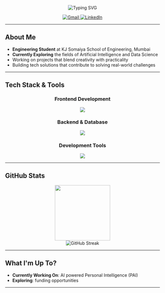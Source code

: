 <div align="center">



<img src="https://readme-typing-svg.herokuapp.com?font=Fira+Code&size=22&duration=3000&pause=1000&color=2196F3&center=true&vCenter=true&width=600&lines=Full-Stack+Developer;Applied+AI;Problem+Solver;Creative+Thinker" alt="Typing SVG"/>

<p align="center">
  <a href="mailto:shrreyasgurav@gmail.com">
    <img src="https://img.shields.io/badge/-Gmail-EA4335?style=for-the-badge&logo=gmail&logoColor=white&labelColor=EA4335" alt="Gmail"/>
  </a>
  <a href="https://www.linkedin.com/in/shreyasdgurav/">
    <img src="https://img.shields.io/badge/-LinkedIn-0A66C2?style=for-the-badge&logo=linkedin&logoColor=white&labelColor=0A66C2" alt="LinkedIn"/>
  </a>
</p>



</div>

---

## About Me

-  **Engineering Student** at KJ Somaiya School of Engineering, Mumbai
-  **Currently Exploring** the fields of Artificial Intelligence and Data Science
-  Working on projects that blend creativity with practicality
-  Building tech solutions that contribute to solving real-world challenges

---

## Tech Stack & Tools

<div align="center">

### Frontend Development
<img src="https://skillicons.dev/icons?i=react,nextjs,ts,js,html,css,tailwind" />

### Backend & Database
<img src="https://skillicons.dev/icons?i=nodejs,express,python,mongodb,postgres,firebase" />

###  Development Tools
<img src="https://skillicons.dev/icons?i=git,github,vscode,postman,vercel,figma,notion" />

</div>

---

## GitHub Stats

<div align="center">
  <img height="180em" src="https://github-readme-stats.vercel.app/api/top-langs/?username=shreyasgurav&layout=compact&langs_count=8&theme=tokyonight"/>
</div>

<div align="center">
  <img src="https://github-readme-streak-stats.herokuapp.com/?user=shreyasgurav&theme=tokyonight" alt="GitHub Streak"/>
</div>

---

## What I'm Up To?

-  **Currently Working On**: AI powered Personal Intelligence (PAI)
-  **Exploring**: funding opportunities

---


